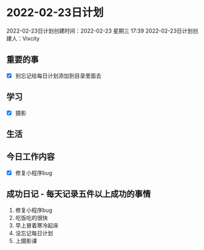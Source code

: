 # 2022-02-23日计划

2022-02-23日计划创建时间：2022-02-23 星期三  17:39
2022-02-23日计划创建人：Vixcity

## 重要的事
- [x] 别忘记给每日计划添加到目录里面去

## 学习
- [x] 摄影

## 生活

## 今日工作内容
- [x] 修复小程序bug

## 成功日记 - 每天记录五件以上成功的事情
1. 修复小程序bug
2. 吃饭吃的很快
3. 早上冒着寒冷起床
4. 没忘记每日计划
5. 上摄影课